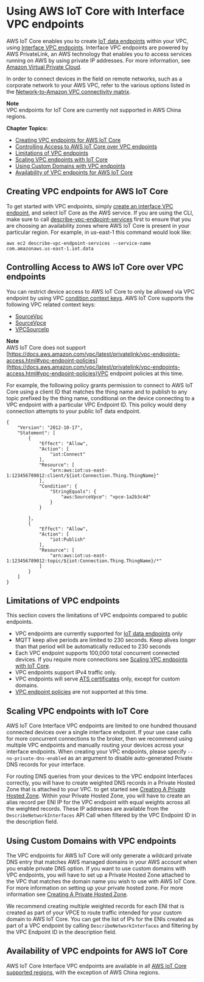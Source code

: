 # Using AWS IoT Core with Interface VPC endpoints<a name="IoTCore-VPC"></a>

AWS IoT Core enables you to create [IoT data endpoints](https://docs.aws.amazon.com/iot/latest/developerguide/iot-connect-devices.html) within your VPC, using [Interface VPC endpoints](https://docs.aws.amazon.com/vpc/latest/userguide/vpce-interface.html#create-interface-endpoint)\. Interface VPC endpoints are powered by AWS PrivateLink, an AWS technology that enables you to access services running on AWS by using private IP addresses\. For more information, see [Amazon Virtual Private Cloud](https://docs.aws.amazon.com/AmazonVPC/latest/UserGuide/VPC_Introduction.html)\.

In order to connect devices in the field on remote networks, such as a corporate network to your AWS VPC, refer to the various options listed in the [Network\-to\-Amazon VPC connectivity matrix](https://docs.aws.amazon.com/whitepapers/latest/aws-vpc-connectivity-options/network-to-amazon-vpc-connectivity-options.html)\.

**Note**  
VPC endpoints for IoT Core are currently not supported in AWS China regions\.

**Chapter Topics:**
+ [Creating VPC endpoints for AWS IoT Core](#Create-VPC-endpoints)
+ [Controlling Access to AWS IoT Core over VPC endpoints](#Control-VPC-access)
+ [Limitations of VPC endpoints](#VPC-limitations)
+ [Scaling VPC endpoints with IoT Core](#Scaling-VPC-endpoints)
+ [Using Custom Domains with VPC endpoints](#VPC-custom-domains)
+ [Availability of VPC endpoints for AWS IoT Core](#VPC-availability)

## Creating VPC endpoints for AWS IoT Core<a name="Create-VPC-endpoints"></a>

To get started with VPC endpoints, simply [create an interface VPC endpoint](https://docs.aws.amazon.com/vpc/latest/privatelink/vpce-interface.html#create-interface-endpoint), and select IoT Core as the AWS service\. If you are using the CLI, make sure to call [describe\-vpc\-endpoint\-services](https://docs.aws.amazon.com/cli/latest/reference/ec2/describe-vpc-endpoint-services.html) first to ensure that you are choosing an availability zones where AWS IoT Core is present in your particular region\. For example, in us\-east\-1 this command would look like:

```
aws ec2 describe-vpc-endpoint-services --service-name com.amazonaws.us-east-1.iot.data
```

## Controlling Access to AWS IoT Core over VPC endpoints<a name="Control-VPC-access"></a>

You can restrict device access to AWS IoT Core to only be allowed via VPC endpoint by using VPC [condition context keys](https://docs.aws.amazon.com/IAM/latest/UserGuide/reference_policies_condition-keys.html)\. AWS IoT Core supports the following VPC related context keys:
+ [SourceVpc](https://docs.aws.amazon.com/IAM/latest/UserGuide/reference_policies_condition-keys.html#condition-keys-sourcevpc)
+ [SourceVpce](https://docs.aws.amazon.com/IAM/latest/UserGuide/reference_policies_condition-keys.html#condition-keys-sourcevpce)
+ [VPCSourceIp](https://docs.aws.amazon.com/IAM/latest/UserGuide/reference_policies_condition-keys.html#condition-keys-vpcsourceip)

**Note**  
AWS IoT Core does not support [https://docs.aws.amazon.com/vpc/latest/privatelink/vpc-endpoints-access.html#vpc-endpoint-policies](https://docs.aws.amazon.com/vpc/latest/privatelink/vpc-endpoints-access.html#vpc-endpoint-policies)VPC endpoint policies at this time\.

 For example, the following policy grants permission to connect to AWS IoT Core using a client ID that matches the thing name and to publish to any topic prefixed by the thing name, conditional on the device connecting to a VPC endpoint with a particular VPC Endpoint ID\. This policy would deny connection attempts to your public IoT data endpoint\.

```
{
    "Version": "2012-10-17",
    "Statement": [
        {
            "Effect": "Allow",
            "Action": [
                "iot:Connect"
            ],
            "Resource": [
                "arn:aws:iot:us-east-1:123456789012:client/${iot:Connection.Thing.ThingName}"
            ],
            "Condition": {
                "StringEquals": {
                    "aws:SourceVpce": "vpce-1a2b3c4d"
                }
            }
            
        },
        {
            "Effect": "Allow",
            "Action": [
                "iot:Publish"
            ],
            "Resource": [
                "arn:aws:iot:us-east-1:123456789012:topic/${iot:Connection.Thing.ThingName}/*"
            ]
        }
    ]
}
```

## Limitations of VPC endpoints<a name="VPC-limitations"></a>

This section covers the limitations of VPC endpoints compared to public endpoints\.
+ VPC endpoints are currently supported for [IoT data endpoints](https://docs.aws.amazon.com/iot/latest/developerguide/iot-connect-devices.html) only
+ MQTT keep alive periods are limited to 230 seconds\. Keep alives longer than that period will be automatically reduced to 230 seconds
+ Each VPC endpoint supports 100,000 total concurrent connected devices\. If you require more connections see [Scaling VPC endpoints with IoT Core](#Scaling-VPC-endpoints)\.
+ VPC endpoints support IPv4 traffic only\.
+ VPC endpoints will serve [ATS certificates](https://docs.aws.amazon.com/iot/latest/developerguide/server-authentication.html) only, except for custom domains\.
+ [VPC endpoint policies](https://docs.aws.amazon.com/vpc/latest/privatelink/vpc-endpoints-access.html) are not supported at this time\.

## Scaling VPC endpoints with IoT Core<a name="Scaling-VPC-endpoints"></a>

AWS IoT Core Interface VPC endpoints are limited to one hundred thousand connected devices over a single interface endpoint\. If your use case calls for more concurrent connections to the broker, then we recommend using multiple VPC endpoints and manually routing your devices across your interface endpoints\. When creating your VPC endpoints, please specify `--no-private-dns-enabled` as an argument to disable auto\-generated Private DNS records for your interface\. 

For routing DNS queries from your devices to the VPC endpoint Interfaces correctly, you will have to create weighted DNS records in a Private Hosted Zone that is attached to your VPC\. to get started see [Creating A Private Hosted Zone](https://docs.aws.amazon.com/Route53/latest/DeveloperGuide/hosted-zone-private-creating.html)\. Within your Private Hosted Zone, you will have to create an alias record per ENI IP for the VPC endpoint with equal weights across all the weighted records\. These IP addresses are available from the `DescribeNetworkInterfaces` API Call when filtered by the VPC Endpoint ID in the description field\. 

## Using Custom Domains with VPC endpoints<a name="VPC-custom-domains"></a>

The VPC endpoints for AWS IoT Core will only generate a wildcard private DNS entry that matches AWS managed domains in your AWS account when you enable private DNS option\. If you want to use custom domains with VPC endpoints, you will have to set up a Private Hosted Zone attached to the VPC that matches the domain name you wish to use with AWS IoT Core\. For more information on setting up your private hosted zone\. For more information see [Creating A Private Hosted Zone](https://docs.aws.amazon.com/Route53/latest/DeveloperGuide/hosted-zone-private-creating.html)\.

We recommend creating multiple weighted records for each ENI that is created as part of your VPCE to route traffic intended for your custom domain to AWS IoT Core\. You can get the list of IPs for the ENIs created as part of a VPC endpoint by calling `DescribeNetworkInterfaces` and filtering by the VPC Endpoint ID in the description field\. 

## Availability of VPC endpoints for AWS IoT Core<a name="VPC-availability"></a>

AWS IoT Core Interface VPC endpoints are available in all [AWS IoT Core supported regions](http://aws.amazon.com/about-aws/global-infrastructure/regional-product-services/), with the exception of AWS China regions\.